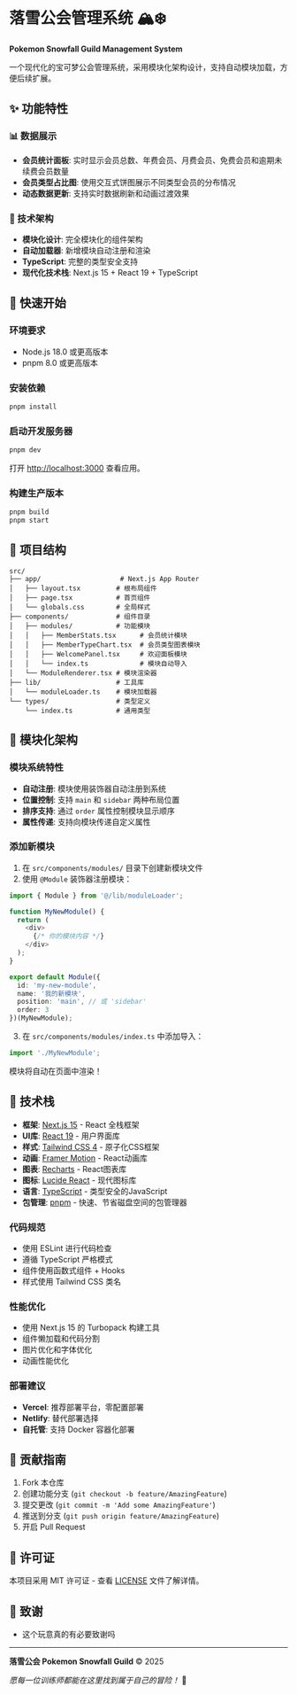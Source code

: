 # 落雪公会管理系统 🏔️❄️

**Pokemon Snowfall Guild Management System**

一个现代化的宝可梦公会管理系统，采用模块化架构设计，支持自动模块加载，方便后续扩展。

## ✨ 功能特性

### 📊 数据展示
- **会员统计面板**: 实时显示会员总数、年费会员、月费会员、免费会员和逾期未续费会员数量
- **会员类型占比图**: 使用交互式饼图展示不同类型会员的分布情况
- **动态数据更新**: 支持实时数据刷新和动画过渡效果

### 🔧 技术架构
- **模块化设计**: 完全模块化的组件架构
- **自动加载器**: 新增模块自动注册和渲染
- **TypeScript**: 完整的类型安全支持
- **现代化技术栈**: Next.js 15 + React 19 + TypeScript

## 🚀 快速开始

### 环境要求
- Node.js 18.0 或更高版本
- pnpm 8.0 或更高版本

### 安装依赖
```bash
pnpm install
```

### 启动开发服务器
```bash
pnpm dev
```

打开 [http://localhost:3000](http://localhost:3000) 查看应用。

### 构建生产版本
```bash
pnpm build
pnpm start
```

## 📁 项目结构

```
src/
├── app/                    # Next.js App Router
│   ├── layout.tsx         # 根布局组件
│   ├── page.tsx           # 首页组件
│   └── globals.css        # 全局样式
├── components/            # 组件目录
│   ├── modules/           # 功能模块
│   │   ├── MemberStats.tsx      # 会员统计模块
│   │   ├── MemberTypeChart.tsx  # 会员类型图表模块
│   │   ├── WelcomePanel.tsx     # 欢迎面板模块
│   │   └── index.ts             # 模块自动导入
│   └── ModuleRenderer.tsx # 模块渲染器
├── lib/                   # 工具库
│   └── moduleLoader.ts    # 模块加载器
└── types/                 # 类型定义
    └── index.ts           # 通用类型
```

## 🔧 模块化架构

### 模块系统特性
- **自动注册**: 模块使用装饰器自动注册到系统
- **位置控制**: 支持 `main` 和 `sidebar` 两种布局位置
- **排序支持**: 通过 `order` 属性控制模块显示顺序
- **属性传递**: 支持向模块传递自定义属性

### 添加新模块

1. 在 `src/components/modules/` 目录下创建新模块文件
2. 使用 `@Module` 装饰器注册模块：

```typescript
import { Module } from '@/lib/moduleLoader';

function MyNewModule() {
  return (
    <div>
      {/* 你的模块内容 */}
    </div>
  );
}

export default Module({
  id: 'my-new-module',
  name: '我的新模块',
  position: 'main', // 或 'sidebar'
  order: 3
})(MyNewModule);
```

3. 在 `src/components/modules/index.ts` 中添加导入：

```typescript
import './MyNewModule';
```

模块将自动在页面中渲染！

## 🎨 技术栈

- **框架**: [Next.js 15](https://nextjs.org/) - React 全栈框架
- **UI库**: [React 19](https://react.dev/) - 用户界面库
- **样式**: [Tailwind CSS 4](https://tailwindcss.com/) - 原子化CSS框架
- **动画**: [Framer Motion](https://www.framer.com/motion/) - React动画库
- **图表**: [Recharts](https://recharts.org/) - React图表库
- **图标**: [Lucide React](https://lucide.dev/) - 现代图标库
- **语言**: [TypeScript](https://www.typescriptlang.org/) - 类型安全的JavaScript
- **包管理**: [pnpm](https://pnpm.io/) - 快速、节省磁盘空间的包管理器

### 代码规范
- 使用 ESLint 进行代码检查
- 遵循 TypeScript 严格模式
- 组件使用函数式组件 + Hooks
- 样式使用 Tailwind CSS 类名

### 性能优化
- 使用 Next.js 15 的 Turbopack 构建工具
- 组件懒加载和代码分割
- 图片优化和字体优化
- 动画性能优化

### 部署建议
- **Vercel**: 推荐部署平台，零配置部署
- **Netlify**: 替代部署选择
- **自托管**: 支持 Docker 容器化部署

## 🤝 贡献指南

1. Fork 本仓库
2. 创建功能分支 (`git checkout -b feature/AmazingFeature`)
3. 提交更改 (`git commit -m 'Add some AmazingFeature'`)
4. 推送到分支 (`git push origin feature/AmazingFeature`)
5. 开启 Pull Request

## 📄 许可证

本项目采用 MIT 许可证 - 查看 [LICENSE](LICENSE) 文件了解详情。

## 🙏 致谢

- 这个玩意真的有必要致谢吗

---

**落雪公会 Pokemon Snowfall Guild** © 2025

*愿每一位训练师都能在这里找到属于自己的冒险！* 🌟
